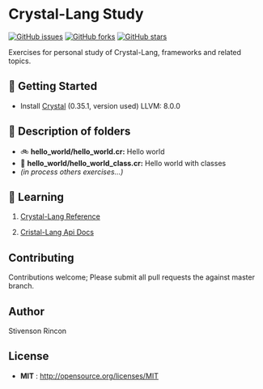 # Crystal-Lang Study

[![GitHub issues](https://img.shields.io/github/issues/stivenson/Crystal-Lang-Study)](https://github.com/stivenson/Crystal-Lang-Study/issues) [![GitHub forks](https://img.shields.io/github/forks/stivenson/Crystal-Lang-Study)](https://github.com/stivenson/Crystal-Lang-Study/network) [![GitHub stars](https://img.shields.io/github/stars/stivenson/Crystal-Lang-Study)](https://github.com/stivenson/Crystal-Lang-Study/stargazers) 

Exercises for personal study of Crystal-Lang, frameworks and related topics.


## 🌄 Getting Started

- Install [Crystal](https://crystal-lang.org/install/) (0.35.1, version used) LLVM: 8.0.0

## 🌅 Description of folders

- 🚲  __hello_world/hello_world.cr:__ Hello world
- 🚴  __hello_world/hello_world_class.cr:__ Hello world with classes
- _(in process others exercises...)_

## 🌃 Learning

 1. [Crystal-Lang Reference](https://crystal-lang.org/reference/)

 2. [Cristal-Lang Api Docs](https://crystal-lang.org/api)



## Contributing

Contributions welcome; Please submit all pull requests the against master branch.

## Author

Stivenson Rincon

## License

 - **MIT** : http://opensource.org/licenses/MIT
